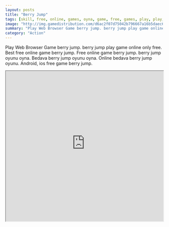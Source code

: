 ```yaml
---
layout: posts
title: "Berry Jump"
tags: [skill, free, online, games, oyna, game, free, games, play, play, games]
image: "http://img.gamedistribution.com/d6ac2f07d75042b796667a16b5daec6c.jpg"
summary: "Play Web Browser Game berry jump. berry jump play game online only free. Best free online game berry jump. Free online game berry jump. berry jump oyunu oyna. Bedava berry jump oyunu oyna. Online bedava berry jump oyunu. Android, ios free game berry jump."
category: "Action"
---
```


Play Web Browser Game berry jump. berry jump play game online only free. Best free online game berry jump. Free online game berry jump. berry jump oyunu oyna. Bedava berry jump oyunu oyna. Online bedava berry jump oyunu. Android, ios free game berry jump.

<iframe width="100%" height="480px;" src="http://html5.gamedistribution.com/d6ac2f07d75042b796667a16b5daec6c/"></iframe>